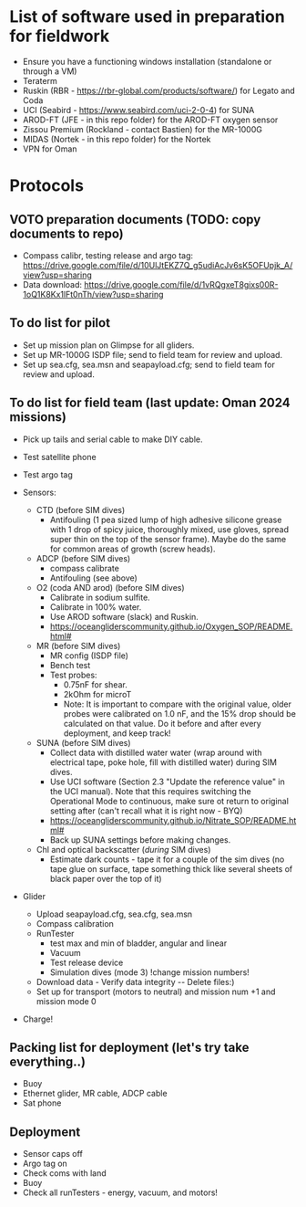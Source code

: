 # List of software used in preparation for fieldwork

* Ensure you have a functioning windows installation (standalone or through a VM)
* Teraterm
* Ruskin (RBR - https://rbr-global.com/products/software/) for Legato and Coda
* UCI (Seabird - https://www.seabird.com/uci-2-0-4) for SUNA
* AROD-FT (JFE - in this repo folder) for the AROD-FT oxygen sensor
* Zissou Premium (Rockland - contact Bastien) for the MR-1000G
* MIDAS (Nortek - in this repo folder) for the Nortek
* VPN for Oman


# Protocols
## VOTO preparation documents (TODO: copy documents to repo)
* Compass calibr, testing release and argo tag: https://drive.google.com/file/d/10UlJtEKZ7Q_g5udiAcJv6sK5OFUpjk_A/view?usp=sharing
* Data download: https://drive.google.com/file/d/1vRQgxeT8gixs00R-1oQ1K8Kx1lFt0nTh/view?usp=sharing

## To do list for pilot
* Set up mission plan on Glimpse for all gliders.
* Set up MR-1000G ISDP file; send to field team for review and upload.
* Set up sea.cfg, sea.msn and seapayload.cfg; send to field team for review and upload.

## To do list for field team (last update: Oman 2024 missions)
* Pick up tails and serial cable to make DIY cable.
* Test satellite phone
* Test argo tag
* Sensors:
  * CTD  (before SIM dives)
    * Antifouling (1 pea sized lump of high adhesive silicone grease with 1 drop of spicy juice, thoroughly mixed, use gloves, spread super thin on the top of the sensor frame). Maybe do the same for common areas of growth (screw heads).
  * ADCP  (before SIM dives)
    * compass calibrate
    * Antifouling (see above)
  * O2 (coda AND arod)  (before SIM dives)
    * Calibrate in sodium sulfite.
    * Calibrate in 100% water.
    * Use AROD software (slack) and Ruskin.
    * https://oceangliderscommunity.github.io/Oxygen_SOP/README.html# 
  * MR (before SIM dives)
    * MR config (ISDP file)
    * Bench test
    * Test probes:
      * 0.75nF for shear.
      * 2kOhm for microT
      * Note: It is important to compare with the original value, older probes were calibrated on 1.0 nF, and the 15% drop should be calculated on that value. Do it before and after every deployment, and keep track!
  * SUNA (before SIM dives)
    * Collect data with distilled water water (wrap around with electrical tape, poke hole, fill with distilled water) during SIM dives.
    * Use UCI software (Section 2.3 "Update the reference value" in the UCI manual). Note that this requires switching the Operational Mode to continuous, make sure ot return to original setting after (can't recall what it is right now - BYQ)
    * https://oceangliderscommunity.github.io/Nitrate_SOP/README.html#
    * Back up SUNA settings before making changes.
  * Chl and optical backscatter (*during* SIM dives)
    * Estimate dark counts - tape it for a couple of the sim dives (no tape glue on surface, tape something thick like several sheets of black paper over the top of it)

* Glider
  * Upload seapayload.cfg, sea.cfg, sea.msn
  * Compass calibration
  * RunTester 
    * test max and min of bladder, angular and linear
    * Vacuum
    * Test release device
    * Simulation dives (mode 3) !change mission numbers!
  * Download data - Verify data integrity  -- Delete files:)
  * Set up for transport (motors to neutral) and mission num +1 and mission mode 0

* Charge!

## Packing list for deployment (let's try take everything..)
* Buoy
* Ethernet glider, MR cable, ADCP cable
* Sat phone

## Deployment
* Sensor caps off
* Argo tag on
* Check coms with land
* Buoy
* Check all runTesters - energy, vacuum, and motors!


